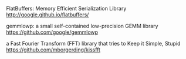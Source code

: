 
FlatBuffers: Memory Efficient Serialization Library
http://google.github.io/flatbuffers/

gemmlowp: a small self-contained low-precision GEMM library
https://github.com/google/gemmlowp

a Fast Fourier Transform (FFT) library that tries to Keep it Simple, Stupid
https://github.com/mborgerding/kissfft
